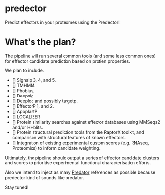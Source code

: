 # predector

Predict effectors in your proteomes using the Predector!

 
 # What's the plan?
 
 The pipeline will run several common tools (and some less common ones) for effector candidate prediction based on protien properties.

 We plan to include.
 
 - [] Signalp 3, 4, and 5.
 - [] TMHMM.
 - [] Phobius.
 - [] Deepsig.
 - [] Deeploc and possibly targetp.
 - [] EffectorP 1, and 2.
 - [] ApoplastP
 - [] LOCALIZER
 - [] Protein similarity searches against effector databases using MMSeqs2 and/or HHblits.
 - [] Protein structural prediction tools from the RaptorX toolkit, and comparison with
      structural features of known effectors.
 - [] Integration of existing experimental custom scores (e.g. RNAseq, Proteomics) to inform candidate weighting.

Ultimately, the pipeline should output a series of effector candidate clusters and scores to prioritise experimental functional characterisation efforts.

Also we intend to inject as many [Predator](https://en.wikipedia.org/wiki/Predator_(film)) references as possible because predector kind of sounds like predator.


Stay tuned!
